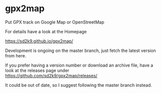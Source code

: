 gpx2map
=======

Put GPX track on Google Map or OpenStreetMap


For details have a look at the Homepage

https://sd2k9.github.io/gpx2map/

Development is ongoing on the master branch,
just fetch the latest version from here.

If you prefer having a version number or download an archive file,
have a look at the releases page under  https://github.com/sd2k9/gpx2map/releases/

It could be out of date, so I suggest following the master branch instead.
